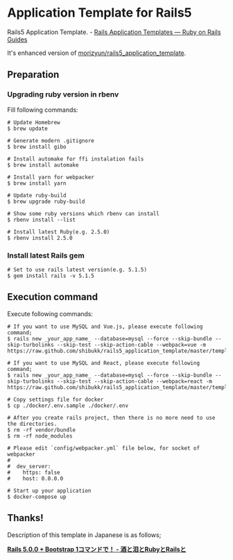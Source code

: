 # Application Template for Rails5

Rails5 Application Template. - [Rails Application Templates — Ruby on Rails Guides](http://guides.rubyonrails.org/rails_application_templates.html)

It's enhanced version of [morizyun/rails5_application_template](https://github.com/morizyun/rails5_application_template).

## Preparation

### Upgrading ruby version in rbenv

Fill following commands:

```
# Update Homebrew
$ brew update

# Generate modern .gitignore
$ brew install gibo

# Install automake for ffi instalation fails
$ brew install automake

# Install yarn for webpacker
$ brew install yarn

# Update ruby-build
$ brew upgrade ruby-build

# Show some ruby versions which rbenv can install
$ rbenv install --list

# Install latest Ruby(e.g. 2.5.0)
$ rbenv install 2.5.0
```

### Install latest Rails gem

```
# Set to use rails latest version(e.g. 5.1.5)
$ gem install rails -v 5.1.5
```

## Execution command

Execute following commands:

```
# If you want to use MySQL and Vue.js, please execute following command;
$ rails new _your_app_name_ --database=mysql --force --skip-bundle --skip-turbolinks --skip-test --skip-action-cable --webpack=vue -m https://raw.github.com/shibukk/rails5_application_template/master/template.rb

# If you want to use MySQL and React, please execute following command;
$ rails new _your_app_name_ --database=mysql --force --skip-bundle --skip-turbolinks --skip-test --skip-action-cable --webpack=react -m https://raw.github.com/shibukk/rails5_application_template/master/template.rb

# Copy settings file for docker
$ cp ./docker/.env.sample ./docker/.env

# After you create rails project, then there is no more need to use the directories.
$ rm -rf vendor/bundle
$ rm -rf node_modules

# Please edit `config/webpacker.yml` file below, for socket of webpacker
#
#  dev_server:
#    https: false
#    host: 0.0.0.0

# Start up your application
$ docker-compose up
```

## Thanks!

Description of this template in Japanese is as follows;

**[Rails 5.0.0 + Bootstrap 1コマンドで！ - 酒と泪とRubyとRailsと](http://morizyun.github.io/blog/rails5-application-templates/)**
